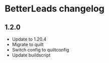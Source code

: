 # BetterLeads changelog

## 1.2.0

- Update to 1.20.4
- Migrate to quilt
- Switch config to quiltconfig
- Update buildscript
